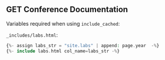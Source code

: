 ## GET Conference Documentation

Variables required when using `include_cached`:

`_includes/labs.html`:

```php
{%- assign labs_str = "site.labs" | append: page.year  -%}
{%- include labs.html col_name=labs_str -%}
```
